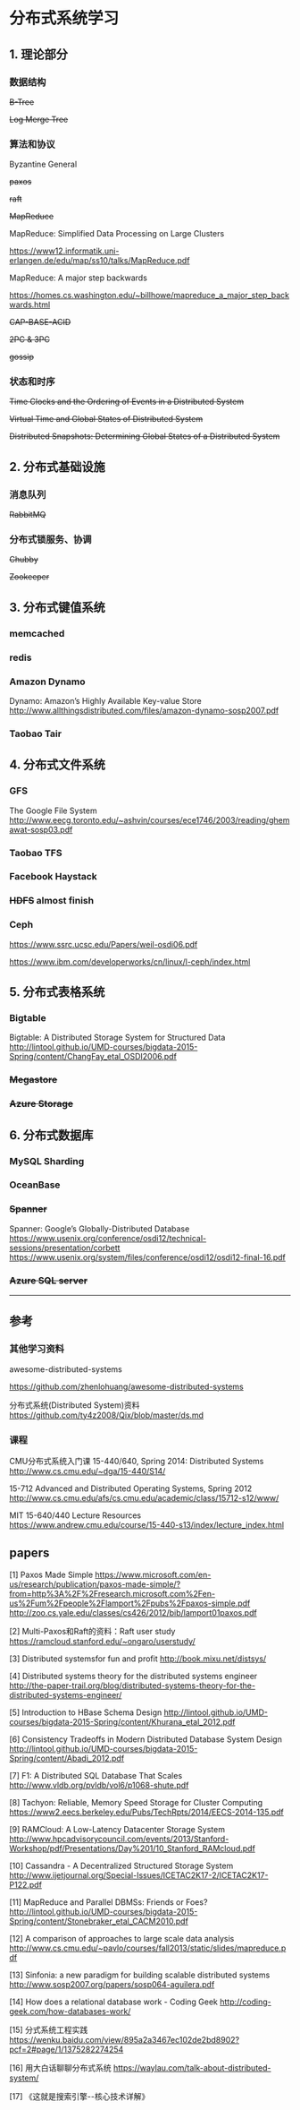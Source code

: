 # 分布式系统学习

## 1. 理论部分
### 数据结构

~~B-Tree~~

~~Log Merge Tree~~

### 算法和协议
Byzantine General

~~paxos~~

~~raft~~

~~MapReduce~~

MapReduce: Simplified Data Processing on Large Clusters

https://www12.informatik.uni-erlangen.de/edu/map/ss10/talks/MapReduce.pdf

MapReduce: A major step backwards

https://homes.cs.washington.edu/~billhowe/mapreduce_a_major_step_backwards.html

~~CAP-BASE-ACID~~

~~2PC & 3PC~~

~~gossip~~

### 状态和时序
~~Time Clocks and the Ordering of Events in a Distributed System~~

~~Virtual Time and Global States of Distributed System~~

~~Distributed Snapshots: Determining Global States of a Distributed System~~


## 2. 分布式基础设施
### 消息队列
~~RabbitMQ~~

### 分布式锁服务、协调
~~Chubby~~

~~Zookeeper~~


## 3. 分布式键值系统
### memcached

### redis

### Amazon Dynamo

Dynamo: Amazon’s Highly Available Key-value Store
http://www.allthingsdistributed.com/files/amazon-dynamo-sosp2007.pdf
### Taobao Tair

## 4. 分布式文件系统

### GFS
The Google File System
http://www.eecg.toronto.edu/~ashvin/courses/ece1746/2003/reading/ghemawat-sosp03.pdf
### Taobao TFS
### Facebook Haystack

### ~~HDFS~~ almost finish

### Ceph

https://www.ssrc.ucsc.edu/Papers/weil-osdi06.pdf

https://www.ibm.com/developerworks/cn/linux/l-ceph/index.html

## 5. 分布式表格系统

### Bigtable
Bigtable: A Distributed Storage System for Structured Data
http://lintool.github.io/UMD-courses/bigdata-2015-Spring/content/ChangFay_etal_OSDI2006.pdf
### ~~Megastore~~

### ~~Azure Storage~~


## 6. 分布式数据库
### MySQL Sharding
### OceanBase
### ~~Spanner~~
Spanner: Google’s Globally-Distributed Database
https://www.usenix.org/conference/osdi12/technical-sessions/presentation/corbett
https://www.usenix.org/system/files/conference/osdi12/osdi12-final-16.pdf
### ~~Azure SQL server~~



----------

## 参考

### 其他学习资料
awesome-distributed-systems

https://github.com/zhenlohuang/awesome-distributed-systems

分布式系统(Distributed System)资料
https://github.com/ty4z2008/Qix/blob/master/ds.md

### 课程
CMU分布式系统入门课 15-440/640, Spring 2014: Distributed Systems
http://www.cs.cmu.edu/~dga/15-440/S14/

15-712 Advanced and Distributed Operating Systems, Spring 2012
http://www.cs.cmu.edu/afs/cs.cmu.edu/academic/class/15712-s12/www/

MIT 15-640/440 Lecture Resources
https://www.andrew.cmu.edu/course/15-440-s13/index/lecture_index.html

## papers
[1] Paxos Made Simple
https://www.microsoft.com/en-us/research/publication/paxos-made-simple/?from=http%3A%2F%2Fresearch.microsoft.com%2Fen-us%2Fum%2Fpeople%2Flamport%2Fpubs%2Fpaxos-simple.pdf
http://zoo.cs.yale.edu/classes/cs426/2012/bib/lamport01paxos.pdf

[2] Multi-Paxos和Raft的资料：Raft user study
https://ramcloud.stanford.edu/~ongaro/userstudy/

[3] Distributed systemsfor fun and profit
http://book.mixu.net/distsys/

[4] Distributed systems theory for the distributed systems engineer
http://the-paper-trail.org/blog/distributed-systems-theory-for-the-distributed-systems-engineer/

[5] Introduction to HBase Schema Design
http://lintool.github.io/UMD-courses/bigdata-2015-Spring/content/Khurana_etal_2012.pdf

[6] Consistency Tradeoffs in Modern Distributed Database System Design
http://lintool.github.io/UMD-courses/bigdata-2015-Spring/content/Abadi_2012.pdf

[7] F1: A Distributed SQL Database That Scales
http://www.vldb.org/pvldb/vol6/p1068-shute.pdf

[8] Tachyon: Reliable, Memory Speed Storage for Cluster Computing
https://www2.eecs.berkeley.edu/Pubs/TechRpts/2014/EECS-2014-135.pdf

[9] RAMCloud: A Low-Latency Datacenter Storage System
http://www.hpcadvisorycouncil.com/events/2013/Stanford-Workshop/pdf/Presentations/Day%201/10_Stanford_RAMcloud.pdf

[10] Cassandra - A Decentralized Structured Storage System
http://www.ijetjournal.org/Special-Issues/ICETAC2K17-2/ICETAC2K17-P122.pdf

[11] MapReduce and Parallel DBMSs: Friends or Foes?
http://lintool.github.io/UMD-courses/bigdata-2015-Spring/content/Stonebraker_etal_CACM2010.pdf

[12] A comparison of approaches to large scale data analysis
http://www.cs.cmu.edu/~pavlo/courses/fall2013/static/slides/mapreduce.pdf

[13] Sinfonia: a new paradigm for
building scalable distributed systems
http://www.sosp2007.org/papers/sosp064-aguilera.pdf

[14] How does a relational database work - Coding Geek
http://coding-geek.com/how-databases-work/

[15] 分式系统工程实践
https://wenku.baidu.com/view/895a2a3467ec102de2bd8902?pcf=2#page/1/1375282274254

[16] 用大白话聊聊分布式系统
https://waylau.com/talk-about-distributed-system/

[17]  《这就是搜索引擎--核心技术详解》
